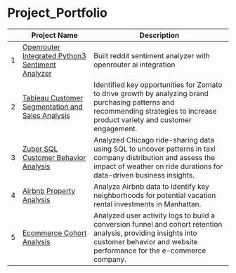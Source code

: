 # Project_Portfolio

|   | Project Name         | Description          |           
|---|----------------------|--------------------------|
| 1 | [Openrouter Integrated Python3 Sentiment Analyzer]()    |Built reddit sentiment analyzer with openrouter ai integration|
| 2 | [Tableau Customer Segmentation and Sales Analysis](https://github.com/cullenmccutcheon/Project_Portfolio/tree/main/Tableau%20Zomato%20Customer%20Segmentation%20and%20Sales%20Analysis)|Identified key opportunities for Zomato to drive growth by analyzing brand purchasing patterns and recommending strategies to increase product variety and customer engagement.|
| 3 | [Zuber SQL Customer Behavior Analysis](https://github.com/cullenmccutcheon/Project_Portfolio/tree/main/SQL%20Zuber%20Queries)|Analyzed Chicago ride-sharing data using SQL to uncover patterns in taxi company distribution and assess the impact of weather on ride durations for data-driven business insights.|
| 4 | [Airbnb Property Analysis](https://github.com/cullenmccutcheon/Project_Portfolio/tree/main/Manhattan%20Airbnb%20Property%20Analysis)    | Analyze Airbnb data to identify key neighborhoods for potential vacation rental investments in Manhattan.|
| 5 | [Ecommerce Cohort Analysis](https://github.com/cullenmccutcheon/Project_Portfolio/tree/main/E-Commerce%20User%20Analytics%20Google%20Sheet)    |Analyzed user activity logs to build a conversion funnel and cohort retention analysis, providing insights into customer behavior and website performance for the e-commerce company.|
